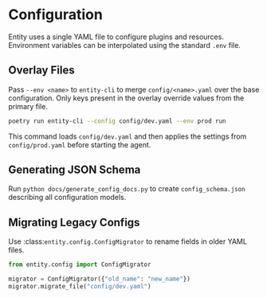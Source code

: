 # Configuration

Entity uses a single YAML file to configure plugins and resources. Environment variables can be interpolated using the standard `.env` file.

## Overlay Files

Pass `--env <name>` to `entity-cli` to merge `config/<name>.yaml` over the base configuration. Only keys present in the overlay override values from the primary file.

```bash
poetry run entity-cli --config config/dev.yaml --env prod run
```

This command loads `config/dev.yaml` and then applies the settings from `config/prod.yaml` before starting the agent.

## Generating JSON Schema

Run `python docs/generate_config_docs.py` to create `config_schema.json` describing all configuration models.

## Migrating Legacy Configs

Use :class:`entity.config.ConfigMigrator` to rename fields in older YAML files.
```python
from entity.config import ConfigMigrator

migrator = ConfigMigrator({"old_name": "new_name"})
migrator.migrate_file("config/dev.yaml")
```
